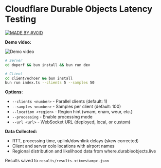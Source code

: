# Cloudflare Durable Objects Latency Testing

[![MADE BY #V0ID](https://img.shields.io/badge/MADE%20BY%20%23V0ID-F3EEE1.svg?style=for-the-badge)](https://github.com/v0id-user)


**Demo video:**

![Demo video](video/tool_use.gif)



```bash
# Server
cd doperf && bun install && bun run dev

# Client
cd client/echoer && bun install
bun run index.ts --clients 5 --samples 50
```

**Options:**
- `--clients <number>` - Parallel clients (default: 1)
- `--samples <number>` - Samples per client (default: 100)
- `--location <region>` - Region hint (wnam, enam, weur, etc.)
- `--processing` - Enable processing mode
- `--url <url>` - WebSocket URL (deployed, local, or custom)

**Data Collected:**
- RTT, processing time, uplink/downlink delays (skew corrected)
- Client and server colo locations with airport names
- Regional distribution and likelihood data from where.durableobjects.live

Results saved to `results/results-<timestamp>.json`